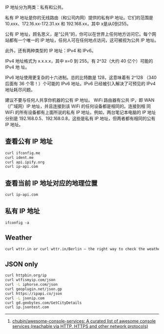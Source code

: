 IP 地址分为两类：私有和公共。

私有 IP 地址是你的无线路由（和公司内网）提供的私有IP 地址。它们的范围是 10.xxx、172.16.xx-172.31.xx 和 192.168.xx，其中 x是从0到255。

公有 IP 地址，顾名思义，是“公共”的，你可以在世界上任何地方访问它。每个网站都有一个唯一的 IP 地址，任何人可在任何地点访问，这可被视为公共 IP 地址。

此外，还有两种类型的 IP 地址：IPv4 和 IPv6。

IPv4 地址格式为 x.x.x.x，其中 x=0 到 255。有 2^32（大约 40 亿个）可能的 IPv4 地
址。

IPv6 地址使用更复杂的十六进制。总的比特数是 128，这意味着有 2^128 （340 后面有
36 个零！）个可能的 IPv6 地址。IPv6 已经被引入解决了可预见的 IPv4 地址耗尽问题。

建议不要与任何人共享你机器的公有 IP 地址。 WiFi 路由器有公共 IP，即 WAN（广域网）IP 地址，并且连接到该 WiFi 的任何设备都是相同的。连接到相
同 WiFi 的所有设备都有上面所说的私有 IP 地址。例如，两台笔记本电脑的 IP 地址分别是 192.168.0.5、192.168.0.8，这些是私有 IP 地址，但两者都有相同的公有IP 地址。

## 查看公有 IP 地址

```sh
curl ifconfig.me
curl ident.me
curl api.ipify.org
curl ip-api.com
```

## 查看当前 IP 地址对应的地理位置

```sh
curl ip-api.com
```

## 私有 IP 地址

```shell
ifconfig -a
```

## Weather

```sh
curl wttr.in or curl wttr.in/Berlin — the right way to check the weather
```

## JSON only

```sh
curl httpbin.org/ip
curl wtfismyip.com/json
curl -L iphorse.com/json
curl geoplugin.net/json.gp
curl https://ipapi.co/json
curl -L jsonip.com
curl gd.geobytes.com/GetCityDetails
curl ip.jsontest.com
```



---

1. [chubin/awesome-console-services: A curated list of awesome console services (reachable via HTTP, HTTPS and other network protocols)](https://github.com/chubin/awesome-console-services)